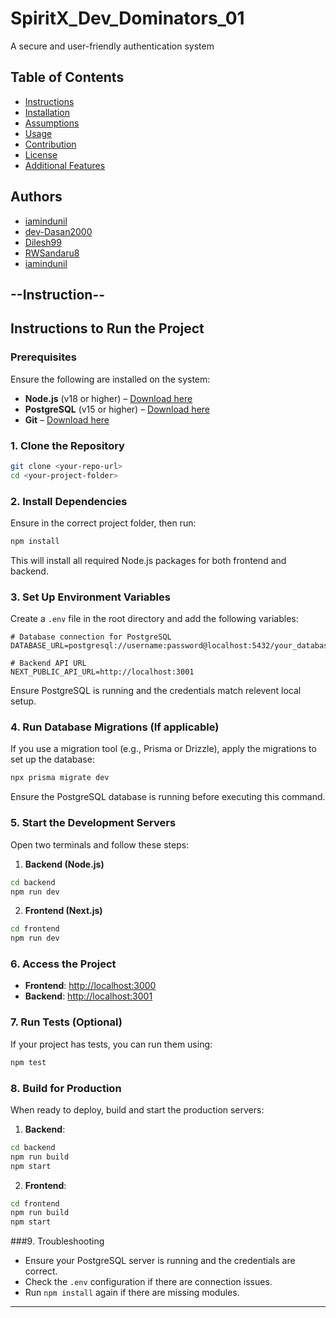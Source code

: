 # SpiritX_Dev_Dominators_01
A secure and user-friendly authentication system

## Table of Contents

- [Instructions](#instructions)  
- [Installation](#installation)  
- [Assumptions](#assumptions)  
- [Usage](#usage)  
- [Contribution](#contribution)  
- [License](#license)  
- [Additional Features](#additional-features)

## Authors

- [iamindunil](https://www.github.com/imaindunil)
- [dev-Dasan2000](https://www.github.com/dev-Dasan2000)
- [Dilesh99](https://www.github.com/Dilesh99)
- [RWSandaru8](https://www.github.com/RWsandaru8)
- [iamindunil](https://www.github.com/imaindunil)


## --Instruction--
## Instructions to Run the Project

### Prerequisites
Ensure the following are installed on the system:
- **Node.js** (v18 or higher) – [Download here](https://nodejs.org/)
- **PostgreSQL** (v15 or higher) – [Download here](https://www.postgresql.org/)
- **Git** – [Download here](https://git-scm.com/)

### 1. Clone the Repository

```bash
git clone <your-repo-url>
cd <your-project-folder>
```

### 2. Install Dependencies

Ensure in the correct project folder, then run:

```bash
npm install
```

This will install all required Node.js packages for both frontend and backend.

### 3. Set Up Environment Variables

Create a `.env` file in the root directory and add the following variables:

```env
# Database connection for PostgreSQL
DATABASE_URL=postgresql://username:password@localhost:5432/your_database

# Backend API URL
NEXT_PUBLIC_API_URL=http://localhost:3001
```

Ensure PostgreSQL is running and the credentials match relevent local setup.

### 4. Run Database Migrations (If applicable)

If you use a migration tool (e.g., Prisma or Drizzle), apply the migrations to set up the database:

```bash
npx prisma migrate dev
```

Ensure the PostgreSQL database is running before executing this command.

### 5. Start the Development Servers

Open two terminals and follow these steps:

1. **Backend (Node.js)**

```bash
cd backend
npm run dev
```

2. **Frontend (Next.js)**

```bash
cd frontend
npm run dev
```

### 6. Access the Project

- **Frontend**: [http://localhost:3000](http://localhost:3000)
- **Backend**: [http://localhost:3001](http://localhost:3001)

### 7. Run Tests (Optional)

If your project has tests, you can run them using:

```bash
npm test
```

### 8. Build for Production

When ready to deploy, build and start the production servers:

1. **Backend**:

```bash
cd backend
npm run build
npm start
```

2. **Frontend**:

```bash
cd frontend
npm run build
npm start
```

###9. Troubleshooting

- Ensure your PostgreSQL server is running and the credentials are correct.
- Check the `.env` configuration if there are connection issues.
- Run `npm install` again if there are missing modules.

---










